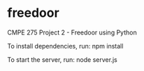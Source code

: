 freedoor
========

CMPE 275 Project 2 - Freedoor using Python

To install dependencies, run:
npm install

To start the server, run:
node server.js

